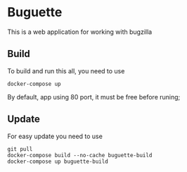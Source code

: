 # Buguette

This is a web application for working with bugzilla

## Build
To build and run this all, you need to use 

```docker-compose up```

By default, app using 80 port, it must be free before runing;

## Update

For easy update you need to use
```
git pull
docker-compose build --no-cache buguette-build 
docker-compose up buguette-build
```

